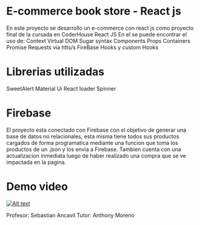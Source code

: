 # E-commerce book store - React js

En este proyecto se desarrollo un e-commerce con react js como proyecto final de la cursada en CoderHouse React JS
En el se puede encontrar el uso de:
Context
Virtual DOM
Sugar syntax
Components
Props
Containers
Promise
Requests via htts/s
FireBase 
Hooks y custom Hooks

# Librerias utilizadas
SweetAlert
Material Ui
React loader Spinner

# Firebase
El proyecto esta conectado con Firebase con el objetivo de generar una base de datos no relacionales, esta misma tiene todos sus productos cargados de forma programatica mediante una funcion que toma los productos de un .json y los envia a Firebase.
Tambien cuenta con una actualizacion inmediata luego de haber realizado una compra que se ve impactada en la pagina.

# Demo video
[![Alt text](https://img.youtube.com/vi/UjEJJ1jLkiA/0.jpg)](https://www.youtube.com/watch?v=UjEJJ1jLkiA)

Profesor: Sebastian Ancavil
Tutor: Anthony Moreno


